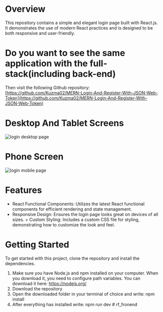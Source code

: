 # Overview
This repository contains a simple and elegant login page built with React.js. It demonstrates the use of modern React practices and is designed to be both responsive and user-friendly.

# Do you want to see the same application with the full-stack(including back-end)
Then visit the following Github repository: [https://github.com/Kuzma02/MERN-Login-And-Register-With-JSON-Web-Token](https://github.com/Kuzma02/MERN-Login-And-Register-With-JSON-Web-Token)

# Desktop And Tablet Screens

![login desktop page](https://github.com/Kuzma02/Login-Page-In-React/assets/138793624/e9bbc633-2eaf-48e5-95fc-050e6666d2d9)

# Phone Screen

![login mobile page](https://github.com/Kuzma02/Login-Page-In-React/assets/138793624/825a6712-43f3-412d-a756-763f438e6a18)


# Features
- React Functional Components: Utilizes the latest React functional components for efficient rendering and state management.
- Responsive Design: Ensures the login page looks great on devices of all sizes.
= Custom Styling: Includes a custom CSS file for styling, demonstrating how to customize the look and feel.

# Getting Started
To get started with this project, clone the repository and install the dependencies.
1. Make sure you have Node.js and npm installed on your computer. When you download it, you need to configure path variables. You can download it here: https://nodejs.org/
2. Download the repository
3. Open the downloaded folder in your terminal of choice and write: npm install
4. After everything has installed write: npm run dev
#   r f _ f r o n e n d  
 